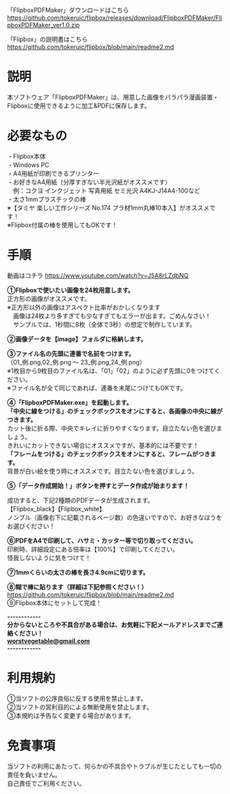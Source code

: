 「FlipboxPDFMaker」ダウンロードはこちら  
https://github.com/tokeruic/flipbox/releases/download/FlipboxPDFMaker/FlipboxPDFMaker_ver1.0.zip

「Flipbox」の説明書はこちら  
https://github.com/tokeruic/flipbox/blob/main/readme2.md

# 説明
本ソフトウェア「FlipboxPDFMaker」は、用意した画像をパラパラ漫画装置・Flipboxに使用できるように加工&PDFに保存します。

# 必要なもの
・Flipbox本体  
・Windows PC  
・A4用紙が印刷できるプリンター  
・お好きなA4用紙（分厚すぎない半光沢紙がオススメです）  
　例：コクヨ インクジェット 写真用紙 セミ光沢 A4KJ-J14A4-100など  
・太さ1mmプラスチックの棒  
※【タミヤ 楽しい工作シリーズ No.174 プラ材1mm丸棒10本入】がオススメです！  
※Flipbox付属の棒を使用してもOKです！  

# 手順
動画はコチラ
https://www.youtube.com/watch?v=J5A8rLZdbNQ

**①Flipboxで使いたい画像を24枚用意します。**   
正方形の画像がオススメです。  
※正方形以外の画像はアスペクト比率がおかしくなります  
　画像は24枚より多すぎても少なすぎてもエラーが出ます。ごめんなさい！  
　サンプルでは、1秒間に8枚（全体で3秒）の想定で制作しています。  

**②画像データを【image】フォルダに格納します。**  

**③ファイル名の先頭に連番で名前をつけます。**  
（01_例.png,02_例.png ～ 23_例.png,24_例.png）  
※1枚目から9枚目のファイル名は、「01」「02」のように必ず先頭に0をつけてください。  
※ファイル名が全て同じであれば、連番を末尾につけてもOKです。  

**④「FlipboxPDFMaker.exe」を起動します。**  
**「中央に線をつける」のチェックボックスをオンにすると、各画像の中央に線がつきます。**  
カット後に折る際、中央でキレイに折りやすくなります。目立たない色を選びましょう。  
きれいにカットできない場合にオススメですが、基本的には不要です！  
**「フレームをつける」のチェックボックスをオンにすると、フレームがつきます。**  
背景が白い絵を使う時にオススメです。目立たない色を選びましょう。  
  
**⑤「データ作成開始！」ボタンを押すとデータ作成が始まります！**

成功すると、下記2種類のPDFデータが生成されます。  
【Flipbox_black】【Flipbox_white】  
ノンブル（画像右下に記載されるページ数）の色違いですので、お好きなほうをお選びください！  

**⑥PDFをA4で印刷して、ハサミ・カッター等で切り取ってください。**  
印刷時、詳細設定にある倍率は【100%】で印刷してください。  
怪我しないように気をつけて！  

**⑦1mmくらいの太さの棒を長さ4.9cmに切ります。**  

**⑧糊で棒に貼ります（詳細は下記参照ください！）**  
https://github.com/tokeruic/flipbox/blob/main/readme2.md    
⑨Flipbox本体にセットして完成！

**------------  
分からないところや不具合がある場合は、お気軽に下記メールアドレスまでご連絡ください！  
worstvegetable@gmail.com  
------------**

# 利用規約

①当ソフトの公序良俗に反する使用を禁止します。  
②当ソフトの営利目的による無断使用を禁止します。  
③本規約は予告なく変更する場合があります。  

# 免責事項

当ソフトの利用にあたって、何らかの不具合やトラブルが生じたとしても一切の責任を負いません。  
自己責任でご利用ください。  

